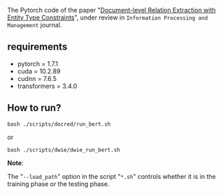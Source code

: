 The Pytorch code of the paper "[Document-level Relation Extraction with Entity Type Constraints](./DocRE-TCGL.pdf)", under review in ``Information Processing and Management`` journal.


## requirements

+ pytorch = 1.7.1
+ cuda = 10.2.89
+ cudnn = 7.6.5
+ transformers = 3.4.0

## How to run?

```
bash ./scripts/docred/run_bert.sh
``` 
or
```
bash ./scripts/dwie/dwie_run_bert.sh
```

**Note**: 

The "``--load_path``" option in the script "``*.sh``" controls whether it is in the training phase or the testing phase.
